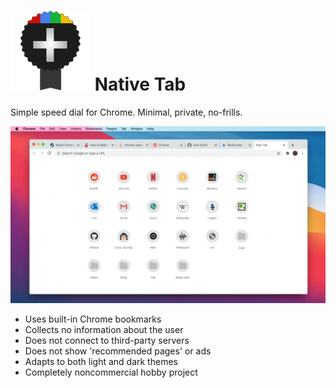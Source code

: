 # ![](icons/icon-128.png) Native Tab

Simple speed dial for Chrome. Minimal, private, no-frills.

![](demo/demo.gif)

- Uses built-in Chrome bookmarks
- Collects no information about the user
- Does not connect to third-party servers
- Does not show 'recommended pages' or ads
- Adapts to both light and dark themes
- Completely noncommercial hobby project
